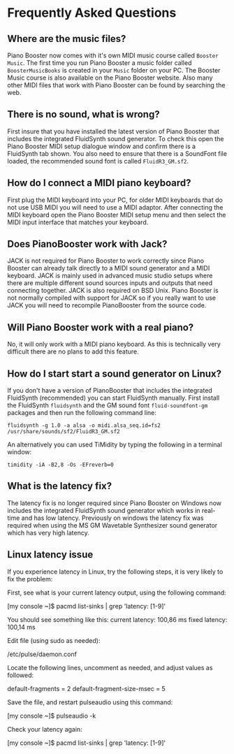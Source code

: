 # Frequently Asked Questions

## Where are the music files?
Piano Booster now comes with it's own MIDI music course called `Booster Music`. The first time you run Piano Booster a music folder called `BoosterMusicBooks` is created in your `Music` folder on your PC.  The Booster Music course is also available on the Piano Booster website. Also many other MIDI files that work with Piano Booster can be found by searching the web.

## There is no sound, what is wrong?
First insure that you have installed the latest version of Piano Booster that includes the integrated FluidSynth sound generator. To check this open the Piano Booster MIDI setup dialogue window and confirm there is a FluidSynth tab shown. You also need to ensure that there is a SoundFont file loaded, the recommended sound font is called `FluidR3_GM.sf2`.

## How do I connect a MIDI piano keyboard?
First plug the MIDI keyboard into your PC, for older MIDI keyboards that do not use USB MIDI you will need to use a MIDI adaptor.
After connecting the MIDI keyboard open the Piano Booster MIDI setup menu and
then select the MIDI input interface that matches your keyboard.

## Does PianoBooster work with Jack?
JACK is not required for Piano Booster to work correctly since Piano Booster can already talk directly to a MIDI sound generator and a MIDI keyboard. JACK is mainly used in advanced music studio setups where there are multiple different sound sources inputs and outputs that need connecting together. JACK is also required on BSD Unix. Piano Booster is not normally compiled with support for JACK so if you really want to use JACK you will need to recompile PianoBooster from the source code.

## Will Piano Booster work with a real piano?
No, it will only work with a MIDI piano keyboard. As this is technically very difficult there are no plans to add this feature.


## How do I start start a sound generator on Linux?
If you don't have a version of PianoBooster that includes the integrated FluidSynth (recommended) you can start FluidSynth manually. First install the FluidSynth `fluidsynth` and the GM sound font `fluid-soundfont-gm` packages and then run the following command line:

```
fluidsynth -g 1.0 -a alsa -o midi.alsa_seq.id=fs2 /usr/share/sounds/sf2/FluidR3_GM.sf2

```
An alternatively you can used TiMidity by typing the following in a terminal window:

```
timidity -iA -B2,8 -Os -EFreverb=0
```

## What is the latency fix?
The latency fix is no longer required since Piano Booster on Windows now includes the integrated FluidSynth sound generator which works in real-time and has low latency.
Previously on windows the latency fix was required when using the MS GM Wavetable Synthesizer sound generator which has very high latency.

## Linux latency issue
If you experience latency in Linux, try the following steps, it is very likely to fix the problem:

First, see what is your current latency output, using the following command:

[my console ~]$ pacmd list-sinks | grep 'latency: [1-9]'

You should see something like this:
        current latency: 100,86 ms
        fixed latency: 100,14 ms
        
Edit file (using sudo as needed):

/etc/pulse/daemon.conf

Locate the following lines, uncomment as needed, and adjust values as followed:

default-fragments = 2
default-fragment-size-msec = 5

Save the file, and restart pulseaudio using this command:

[my console ~]$ pulseaudio -k

Check your latency again:

[my console ~]$ pacmd list-sinks | grep 'latency: [1-9]'




